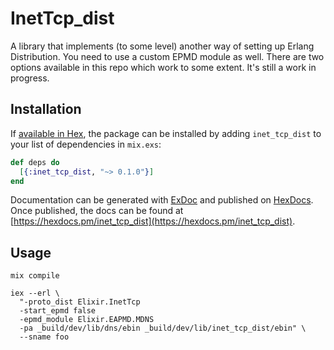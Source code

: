 # InetTcp_dist

A library that implements (to some level) another way of setting up Erlang Distribution. You need to use a custom EPMD module as well. There are two options available in this repo which work to some extent. It's still a work in progress.

## Installation

If [available in Hex](https://hex.pm/docs/publish), the package can be installed
by adding `inet_tcp_dist` to your list of dependencies in `mix.exs`:

```elixir
def deps do
  [{:inet_tcp_dist, "~> 0.1.0"}]
end
```

Documentation can be generated with [ExDoc](https://github.com/elixir-lang/ex_doc)
and published on [HexDocs](https://hexdocs.pm). Once published, the docs can
be found at [https://hexdocs.pm/inet_tcp_dist](https://hexdocs.pm/inet_tcp_dist).

## Usage

```
mix compile

iex --erl \
  "-proto_dist Elixir.InetTcp
  -start_epmd false
  -epmd_module Elixir.EAPMD.MDNS
  -pa _build/dev/lib/dns/ebin _build/dev/lib/inet_tcp_dist/ebin" \
  --sname foo
```
